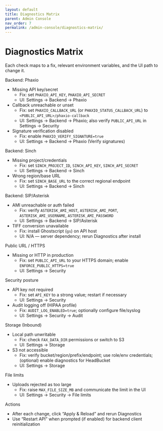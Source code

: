 ```yaml
---
layout: default
title: Diagnostics Matrix
parent: Admin Console
nav_order: 7
permalink: /admin-console/diagnostics-matrix/
---
```


# Diagnostics Matrix

Each check maps to a fix, relevant environment variables, and the UI path to change it.

Backend: Phaxio
- Missing API key/secret
  - Fix: set `PHAXIO_API_KEY`, `PHAXIO_API_SECRET`
  - UI: Settings → Backend → Phaxio
- Callback unreachable or unset
  - Fix: set `PHAXIO_CALLBACK_URL` (or `PHAXIO_STATUS_CALLBACK_URL`) to `<PUBLIC_API_URL>/phaxio-callback`
  - UI: Settings → Backend → Phaxio; also verify `PUBLIC_API_URL` in Settings → Security
- Signature verification disabled
  - Fix: enable `PHAXIO_VERIFY_SIGNATURE=true`
  - UI: Settings → Backend → Phaxio (Verify signatures)

Backend: Sinch
- Missing project/credentials
  - Fix: set `SINCH_PROJECT_ID`, `SINCH_API_KEY`, `SINCH_API_SECRET`
  - UI: Settings → Backend → Sinch
- Wrong region/base URL
  - Fix: set `SINCH_BASE_URL` to the correct regional endpoint
  - UI: Settings → Backend → Sinch

Backend: SIP/Asterisk
- AMI unreachable or auth failed
  - Fix: verify `ASTERISK_AMI_HOST`, `ASTERISK_AMI_PORT`, `ASTERISK_AMI_USERNAME`, `ASTERISK_AMI_PASSWORD`
  - UI: Settings → Backend → SIP/Asterisk
- TIFF conversion unavailable
  - Fix: install Ghostscript (`gs`) on API host
  - UI: N/A — server dependency; rerun Diagnostics after install

Public URL / HTTPS
- Missing or HTTP in production
  - Fix: set `PUBLIC_API_URL` to your HTTPS domain; enable `ENFORCE_PUBLIC_HTTPS=true`
  - UI: Settings → Security

Security posture
- API key not required
  - Fix: set `API_KEY` to a strong value; restart if necessary
  - UI: Settings → Security
- Audit logging off (HIPAA profile)
  - Fix: `AUDIT_LOG_ENABLED=true`; optionally configure file/syslog
  - UI: Settings → Security → Audit

Storage (Inbound)
- Local path unwritable
  - Fix: check `FAX_DATA_DIR` permissions or switch to S3
  - UI: Settings → Storage
- S3 not accessible
  - Fix: verify bucket/region/prefix/endpoint; use role/env credentials; (optional) enable diagnostics for HeadBucket
  - UI: Settings → Storage

File limits
- Uploads rejected as too large
  - Fix: raise `MAX_FILE_SIZE_MB` and communicate the limit in the UI
  - UI: Settings → Security → File limits

Actions
- After each change, click “Apply & Reload” and rerun Diagnostics
- Use “Restart API” when prompted (if enabled) for backend client reinitialization
